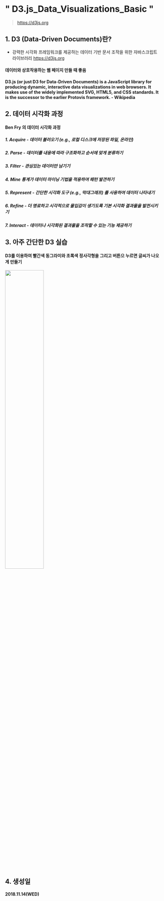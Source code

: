 # " D3.js_Data_Visualizations_Basic "
> https://d3js.org

## 1. D3 (Data-Driven Documents)란?
- 강력한 시각화 프레임워크를 제공하는 데이터 기반 문서 조작을 위한 자바스크립트 라이브러리 https://d3js.org
#### 데이터와 상호작용하는 웹 페이지 만들 때 좋음
#### D3.js (or just D3 for Data-Driven Documents) is a JavaScript library for producing dynamic, interactive data visualizations in web browsers. It makes use of the widely implemented SVG, HTML5, and CSS standards. It is the successor to the earlier Protovis framework.  - Wikipedia

## 2. 데이터 시각화 과정

#### Ben Fry 의 데이터 시각화 과정 

##### 1. Acquire - 데이터 불러오기 (e.g., 로컬 디스크에 저장된 파일, 온라인)
##### 2. Parse - 데이터를 내용에 따라 구조화하고 순서에 맞게 분류하기
##### 3. Filter - 관심있는 데이터만 남기기 
##### 4. Mine 통계가 데이터 마이닝 기법을 적용하여 패턴 발견하기 
##### 5. Represent - 간단한 시각화 도구 (e.g., 막대그래프) 를 사용하여 데이터 나타내기
##### 6. Refine - 더 명료하고 시각적으로 몰입감이 생기도록 기본 시각화 결과물을 발전시키기
##### 7. Interact - 데이터나 시각화된 결과물을 조작할 수 있는 기능 제공하기   


## 3. 아주 간단한 D3 실습

#### D3를 이용하여 빨간색 동그라미와 초록색 정사각형을 그리고 버튼으 누르면 글씨가 나오게 만들기

<img src="https://user-images.githubusercontent.com/41661879/53242378-e7741300-36e7-11e9-992f-6b53e131851d.png" width="50%" height="50%">

## 4. 생성일

#### 2018.11.14(WED)

